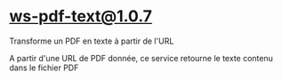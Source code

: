 # ws-pdf-text@1.0.7

Transforme un PDF en texte à partir de l'URL

A partir d'une URL de PDF donnée, ce service retourne le texte contenu dans le fichier PDF

